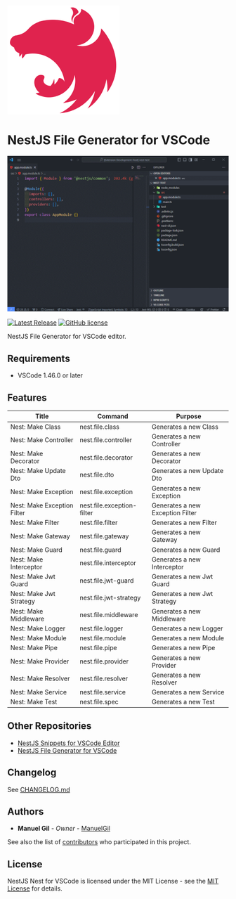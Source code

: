 ![icon](https://raw.githubusercontent.com/ManuelGil/vscode-nestjs-generator/main/icon.png)

# NestJS File Generator for VSCode

![demo](https://raw.githubusercontent.com/ManuelGil/vscode-nestjs-generator/main/docs/images/demo.gif)

[![Latest Release](https://img.shields.io/visual-studio-marketplace/v/imgildev.vscode-nestjs-generator?style=flat&label=VS%20Marketplace&logo=visual-studio-code)](https://marketplace.visualstudio.com/items?itemName=imgildev.vscode-nestjs-generator)
[![GitHub license](https://img.shields.io/github/license/ManuelGil/vscode-nestjs-generator)]()

NestJS File Generator for VSCode editor.

## Requirements

- VSCode 1.46.0 or later

## Features

| Title | Command | Purpose |
| --- | --- | --- |
| Nest: Make Class | nest.file.class |  Generates a new Class |
| Nest: Make Controller | nest.file.controller |  Generates a new Controller |
| Nest: Make Decorator | nest.file.decorator |  Generates a new Decorator |
| Nest: Make Update Dto | nest.file.dto |  Generates a new Update Dto |
| Nest: Make Exception | nest.file.exception |  Generates a new Exception |
| Nest: Make Exception Filter | nest.file.exception-filter |  Generates a new Exception Filter |
| Nest: Make Filter | nest.file.filter |  Generates a new Filter |
| Nest: Make Gateway | nest.file.gateway |  Generates a new Gateway |
| Nest: Make Guard | nest.file.guard |  Generates a new Guard |
| Nest: Make Interceptor | nest.file.interceptor |  Generates a new Interceptor |
| Nest: Make Jwt Guard | nest.file.jwt-guard |  Generates a new Jwt Guard |
| Nest: Make Jwt Strategy | nest.file.jwt-strategy |  Generates a new Jwt Strategy |
| Nest: Make Middleware | nest.file.middleware |  Generates a new Middleware |
| Nest: Make Logger | nest.file.logger |  Generates a new Logger |
| Nest: Make Module | nest.file.module |  Generates a new Module |
| Nest: Make Pipe | nest.file.pipe |  Generates a new Pipe |
| Nest: Make Provider | nest.file.provider |  Generates a new Provider |
| Nest: Make Resolver | nest.file.resolver |  Generates a new Resolver |
| Nest: Make Service | nest.file.service |  Generates a new Service |
| Nest: Make Test | nest.file.spec |  Generates a new Test |

## Other Repositories

- [NestJS Snippets for VSCode Editor](https://marketplace.visualstudio.com/items?itemName=imgildev.vscode-nestjs-snippets-extension)
- [NestJS File Generator for VSCode](https://marketplace.visualstudio.com/items?itemName=imgildev.vscode-nestjs-generator)

## Changelog

See [CHANGELOG.md](./CHANGELOG.md)

## Authors

- **Manuel Gil** - _Owner_ - [ManuelGil](https://github.com/ManuelGil)

See also the list of [contributors](https://github.com/ManuelGil/vscode-nestjs-generator/contributors) who participated in this project.

## License

NestJS Nest for VSCode is licensed under the MIT License - see the [MIT License](https://opensource.org/licenses/MIT) for details.
